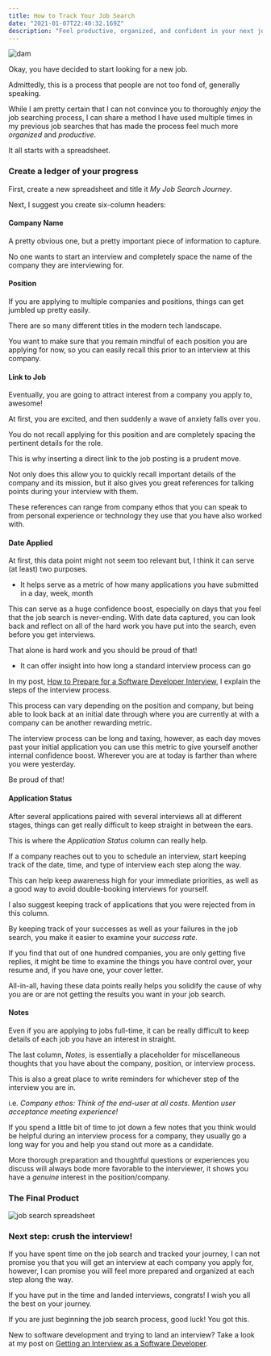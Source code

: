 ```yaml
---
title: How to Track Your Job Search
date: "2021-01-07T22:40:32.169Z"
description: "Feel productive, organized, and confident in your next job search"
---
```


![dam](https://i.imgur.com/SnuyBYq.jpg)

Okay, you have decided to start looking for a new job.

Admittedly, this is a process that people are not too fond of, generally speaking.

While I am pretty certain that I can not convince you to thoroughly *enjoy* the job searching process, I can share a method I have used multiple times in my previous job searches that has made the process feel much more *organized* and *productive*. 

It all starts with a spreadsheet.

### Create a ledger of your progress

First, create a new spreadsheet and title it *My Job Search Journey*.

Next, I suggest you create six-column headers:

#### Company Name

A pretty obvious one, but a pretty important piece of information to capture.

No one wants to start an interview and completely space the name of the company they are interviewing for.

#### Position

If you are applying to multiple companies and positions, things can get jumbled up pretty easily.

There are so many different titles in the modern tech landscape. 

You want to make sure that you remain mindful of each position you are applying for now, so you can easily recall this prior to an interview at this company.


#### Link to Job

Eventually, you are going to attract interest from a company you apply to, awesome! 

At first, you are excited, and then suddenly a wave of anxiety falls over you.

You do not recall applying for this position and are completely spacing the pertinent details for the role.

This is why inserting a direct link to the job posting is a prudent move.

Not only does this allow you to quickly recall important details of the company and its mission, but it also gives you great references for talking points during your interview with them.

These references can range from company ethos that you can speak to from personal experience or technology they use that you have also worked with.

#### Date Applied

At first, this data point might not seem too relevant but, I think it can serve (at least) two purposes.

- It helps serve as a metric of how many applications you have submitted in a day, week, month

This can serve as a huge confidence boost, especially on days that you feel that the job search is never-ending. With date data captured, you can look back and reflect on all of the hard work you have put into the search, even before you get interviews.

That alone is hard work and you should be proud of that!

- It can offer insight into how long a standard interview process can go

In my post, [How to Prepare for a Software Developer Interview](https://www.martincartledge.io/prepare-for-software-developer-interview/), I explain the steps of the interview process.

This process can vary depending on the position and company, but being able to look back at an initial date through where you are currently at with a company can be another rewarding metric.

The interview process can be long and taxing, however, as each day moves past your initial application you can use this metric to give yourself another internal confidence boost. Wherever you are at today is farther than where you were yesterday.

Be proud of that!


#### Application Status

After several applications paired with several interviews all at different stages, things can get really difficult to keep straight in between the ears.

This is where the *Application Status* column can really help.

If a company reaches out to you to schedule an interview, start keeping track of the date, time, and type of interview each step along the way. 

This can help keep awareness high for your immediate priorities, as well as a good way to avoid double-booking interviews for yourself.

I also suggest keeping track of applications that you were rejected from in this column.

By keeping track of your successes as well as your failures in the job search, you make it easier to examine your *success rate*.

If you find that out of one hundred companies, you are only getting five replies, it might be time to examine the things you have control over, your resume and, if you have one, your cover letter.

All-in-all, having these data points really helps you solidify the cause of why you are or are not getting the results you want in your job search.


#### Notes

Even if you are applying to jobs full-time, it can be really difficult to keep details of each job you have an interest in straight.

The last column, *Notes*, is essentially a placeholder for miscellaneous thoughts that you have about the company, position, or interview process.

This is also a great place to write reminders for whichever step of the interview you are in. 

i.e. *Company ethos: Think of the end-user at all costs. Mention user acceptance meeting experience!*

If you spend a little bit of time to jot down a few notes that you think would be helpful during an interview process for a company, they usually go a long way for you and help you stand out more as a candidate.

More thorough preparation and thoughtful questions or experiences you discuss will always bode more favorable to the interviewer, it shows you have a *genuine* interest in the position/company.

### The Final Product

![job search spreadsheet](https://i.imgur.com/4ttyTjD.png)

### Next step: crush the interview!

If you have spent time on the job search and tracked your journey, I can not promise you that you will get an interview at each company you apply for, however, I can promise you will feel more prepared and organized at each step along the way.

If you have put in the time and landed interviews, congrats! I wish you all the best on your journey.

If you are just beginning the job search process, good luck! You got this.

New to software development and trying to land an interview? Take a look at my post on [Getting an Interview as a Software Developer](https://www.martincartledge.io/get-software-developer-interview/).

